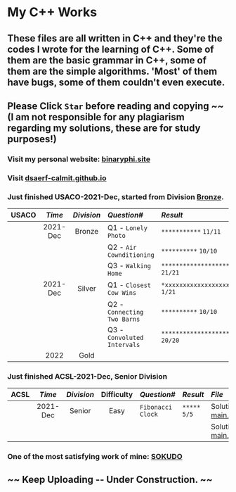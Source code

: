 # My C++ Works

## These files are all written in C++ and they're the codes I wrote for the learning of C++. Some of them are the basic grammar in C++, some of them are the simple algorithms. 'Most' of them have bugs, some of them couldn't even execute.

## Please Click `Star` before reading and copying ~~ (I am not responsible for any plagiarism regarding my solutions, these are for study purposes!)
### Visit my personal website: [binaryphi.site][1]
### Visit [dsaerf-calmit.github.io][2]
### Just finished USACO-2021-Dec, started from Division [Bronze][3].

| __USACO__ | _Time_ | _Division_ | _Question#_ | _Result_ | _File_ |
| :-------: | :----: | :--------: | :--------- | :--------- | :--------- |
| | 2021-Dec | Bronze | Q1 - `Lonely Photo` | `***********` `11/11` | [main.cpp][5] 
| | | | Q2 - `Air Cownditioning` | `**********` `10/10` | [main.cpp][6]|
| | | | Q3 - `Walking Home` | `*********************` `21/21` | [main.cpp][7] |
| | 2021-Dec | Silver | Q1 - `Closest Cow Wins` | `*xxxxxxxxxxxxxxxxxxxx` `1/21` | | 
| | | | Q2 - `Connecting Two Barns` | `**********` `10/10` | [main.cpp][8] |
| | | | Q3 - `Convoluted Intervals` | `********************` `20/20` | [main.cpp][9] |
| | 2022 | Gold | | | |



### Just finished ACSL-2021-Dec, Senior Division
| __ACSL__ | _Time_ | _Division_ | Difficulty| _Question#_ | _Result_ | _File_ |
| :------: | :----: | :--------: | :-------: | :---------- | :------- | :----- |
| | 2021-Dec | Senior | Easy | `Fibonacci Clock` | `*****` `5/5` | Solution1: [main.cpp][10] | 
| |  |  |  |  |  | Solution2: [main.cpp][11] | 



### One of the most satisfying work of mine: [SOKUDO][4]

## ~~ Keep Uploading -- Under Construction. ~~


[1]: https://binaryphi.site
[2]: https://dsaerf-calmit.github.io
[3]: https://github.com/DSAERF-CALMIT/MyCppFiles/tree/main/USACO
[4]: https://github.com/DSAERF-CALMIT/MyCppFiles/blob/main/Sokudo/main.cpp
[5]: https://github.com/DSAERF-CALMIT/MyCppFiles/blob/main/USACO/USACOBronze%231%232021%2312%23LonelyPhoto/main.cpp
[6]: https://github.com/DSAERF-CALMIT/MyCppFiles/blob/main/USACO/USACOBronze%232%232021%2312%23AirCownditioning/main.cpp
[7]: https://github.com/DSAERF-CALMIT/MyCppFiles/blob/main/USACO/USACOBronze%233%232021%2312%23WalkingHome/main.cpp
[8]: https://github.com/DSAERF-CALMIT/MyCppFiles/blob/main/USACO/USACOSilver%232%232021%2312%23ConnectingTwoBarns/main.cpp
[9]: https://github.com/DSAERF-CALMIT/MyCppFiles/blob/main/USACO/USACOSilver%233%232021%2312%23ConvolutedIntervals/main.cpp
[10]: https://github.com/DSAERF-CALMIT/MyCppFiles/blob/main/ACSL/ACSL%23R1%232021Dec/s1main.cpp
[11]: https://github.com/DSAERF-CALMIT/MyCppFiles/blob/main/ACSL/ACSL%23R1%232021Dec/s2main.cpp
